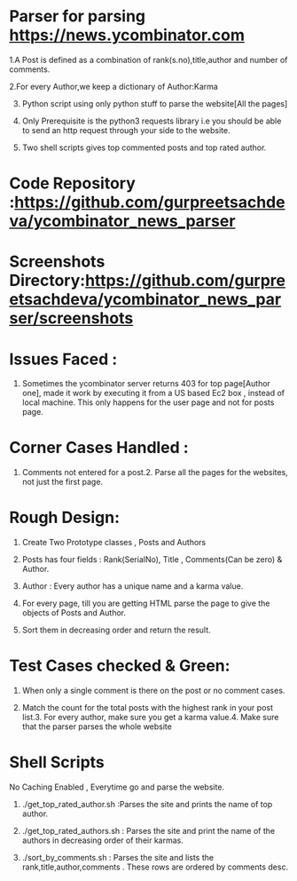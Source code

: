 Parser for parsing https://news.ycombinator.com
================================================
1.A Post is defined as a combination of rank(s.no),title,author and number of comments.

2.For every Author,we keep a dictionary of Author:Karma

3. Python script using only python stuff to parse the website[All the pages]

4. Only Prerequisite is the python3 requests library i.e you should be able to send an http request through your side to the website.

5. Two shell scripts gives top commented posts and top rated author.


Code Repository :https://github.com/gurpreetsachdeva/ycombinator_news_parser
=================

Screenshots Directory:https://github.com/gurpreetsachdeva/ycombinator_news_parser/screenshots
======================

Issues Faced : 
==========================
1. Sometimes the ycombinator server returns 403 for top page[Author one], made it work by executing it from a US based Ec2 box , instead of local machine. This only happens for the user page and not for posts page.

Corner Cases Handled : 
==========================
1. Comments not entered for a post.2. Parse all the pages for the websites, not just the first page.

Rough Design:
=============================

1. Create Two Prototype classes , Posts and Authors

2. Posts has four fields : Rank(SerialNo), Title , Comments(Can be zero) & Author.
3. Author : Every author has a unique name and a karma value.

4. For every page, till you are getting HTML parse the page to give the objects of Posts and Author.

5. Sort them in decreasing order and return the result.

Test Cases checked & Green:
=======================================


1. When only a single comment is there on the post or no comment cases.

2. Match the count for the total posts with the highest rank in your post list.3. For every author, make sure you get a karma value.4. Make sure that the parser parses the whole website


Shell Scripts 
=======================

No Caching Enabled , Everytime go and parse the website.
1. ./get_top_rated_author.sh :Parses the site and prints the name of top author.

2. ./get_top_rated_authors.sh : Parses the site and print the name of the authors in decreasing order of their karmas.

3. ./sort_by_comments.sh : Parses the site and lists the rank,title,author,comments . These rows are ordered by comments desc.
